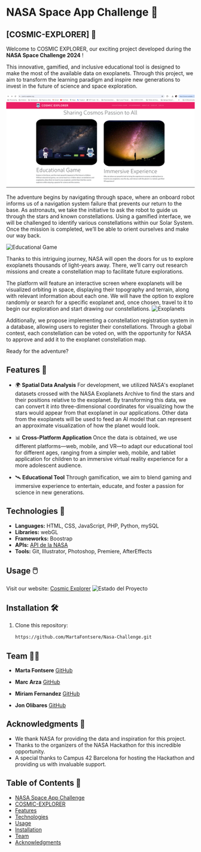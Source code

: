 # NASA Space App Challenge 🚀 

## [COSMIC-EXPLORER] 🌌 

Welcome to COSMIC EXPLORER, our exciting project developed during the **NASA Space Challenge 2024** !

This innovative, gamified, and inclusive educational tool is designed to make the most of the available data on exoplanets. Through this project, we aim to transform the learning paradigm and inspire new generations to invest in the future of science and space exploration.

![Cosmic Explorer WebSite](https://github.com/MartaFontsere/Nasa-Challenge/blob/main/src_images/Screenshot%20from%202024-10-06%2021-50-47.png)

The adventure begins by navigating through space, where an onboard robot informs us of a navigation system failure that prevents our return to the base. As astronauts, we take the initiative to ask the robot to guide us through the stars and known constellations. Using a gamified interface, we will be challenged to identify various constellations within our Solar System. Once the mission is completed, we’ll be able to orient ourselves and make our way back.

![Educational Game](https://github.com/MartaFontsere/Nasa-Challenge/blob/main/src-videos/6-ezgif.com-video-to-gif-converter.gif)

Thanks to this intriguing journey, NASA will open the doors for us to explore exoplanets thousands of light-years away. There, we’ll carry out research missions and create a constellation map to facilitate future explorations.

The platform will feature an interactive screen where exoplanets will be visualized orbiting in space, displaying their topography and terrain, along with relevant information about each one. We will have the option to explore randomly or search for a specific exoplanet and, once chosen, travel to it to begin our exploration and start drawing our constellations.
![Exoplanets](https://github.com/MartaFontsere/Nasa-Challenge/blob/main/src-videos/5-ezgif.com-video-to-gif-converter.gif)

Additionally, we propose implementing a constellation registration system in a database, allowing users to register their constellations. Through a global contest, each constellation can be voted on, with the opportunity for NASA to approve and add it to the exoplanet constellation map.

Ready for the adventure?


## Features 🌟 

- 🌍 **Spatial Data Analysis**
For development, we utilized NASA's exoplanet datasets crossed with the NASA Exoplanets Archive to find the stars and their positions relative to the exoplanet. By transforming this data, we can convert it into three-dimensional coordinates for visualizing how the stars would appear from that exoplanet in our applications. Other data from the exoplanets will be used to feed an AI model that can represent an approximate visualization of how the planet would look.

- 📊 **Cross-Platform Application**
Once the data is obtained, we use different platforms—web, mobile, and VR—to adapt our educational tool for different ages, ranging from a simpler web, mobile, and tablet application for children to an immersive virtual reality experience for a more adolescent audience.

- 🛰️ **Educational Tool** 
Through gamification, we aim to blend gaming and immersive experience to entertain, educate, and foster a passion for science in new generations.

## Technologies 🚀 

- **Languages:** HTML, CSS, JavaScript, PHP, Python, mySQL
- **Libraries:** webGL
- **Frameworks:** Boostrap
- **APIs:** [API de la NASA](https://api.nasa.gov/)
- **Tools:** Git, Illustrator, Photoshop, Premiere, AfterEffects


## Usage 🖱️
Visit our website: [Cosmic Explorer](https://cosmic-explorer.org/)
![Estado del Proyecto](https://img.shields.io/badge/estado-en%20desarrollo-orange)


## Installation 🛠️
1. Clone this repository:
   ```bash
   https://github.com/MartaFontsere/Nasa-Challenge.git


## Team 👫👫 

- **Marta Fontsere** [GitHub](https://github.com/MartaFontsere)

- **Marc Arza** [GitHub](https://github.com/codemarc42)

- **Miriam Fernandez** [GitHub](https://github.com/MiriamFernandezPerez)

- **Jon Olibares** [GitHub](https://github.com/joolibar)



## Acknowledgments 🙌

- We thank NASA for providing the data and inspiration for this project.
- Thanks to the organizers of the NASA Hackathon for this incredible opportunity.
- A special thanks to Campus 42 Barcelona for hosting the Hackathon and providing us with invaluable support.


## Table of Contents 📂

- [NASA Space App Challenge](#nasa-space-app-challenge-)
- [COSMIC-EXPLORER](#cosmic-explorer-)
- [Features](#features-)
- [Technologies](#technologies-)
- [Usage](#usage-)
- [Installation](#installation-)
- [Team](#team-)
- [Acknowledgments](#acknowledgments-)